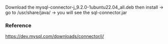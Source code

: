 Download the mysql-connector-j_9.2.0-1ubuntu22.04_all.deb then install -> go to /usr/share/java/ -> you will see the sql-connector.jar






### Reference
https://dev.mysql.com/downloads/connector/j/


